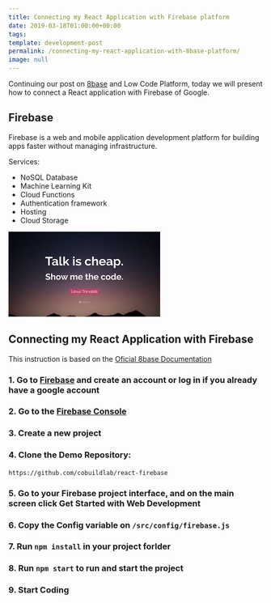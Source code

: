 ```yaml
---
title: Connecting my React Application with Firebase platform
date: 2019-03-18T01:00:00+00:00
tags: 
template: development-post
permalink: /connecting-my-react-application-with-8base-platform/
image: null
---
```


Continuing our post on [8base](https://cobuildlab.com/development-blog/connecting-my-react-application-with-8base-platform/) and Low Code Platform, today we will present how to connect a React application with Firebase of Google.


## Firebase

Firebase is a web and mobile application development platform for building apps faster without managing infrastructure.

Services:

- NoSQL Database
- Machine Learning Kit
- Cloud Functions
- Authentication framework
- Hosting 
- Cloud Storage

![Show me the code](./media/show-me-the-code.jpeg)

## Connecting my React Application with Firebase

This instruction is based on the [Oficial 8base Documentation](https://docs.8base.com/docs/quickstart)

### 1. Go to [Firebase](https://firebase.google.com/) and create an account or log in if you already have a google account

### 2. Go to the [Firebase Console](https://console.firebase.google.com/u/1/)

### 3. Create a new project

### 4. Clone the Demo Repository:

```
https://github.com/cobuildlab/react-firebase
```

### 5. Go to your Firebase project interface, and on the main screen click Get Started with Web Development

### 6. Copy the Config variable on `/src/config/firebase.js`

### 7. Run `npm install` in your project forlder

### 8. Run `npm start` to run and start the project

### 9. Start Coding
